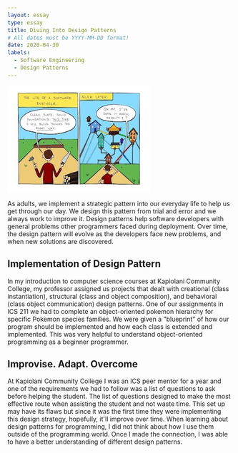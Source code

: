 ```yaml
---
layout: essay
type: essay
title: Diving Into Design Patterns  
# All dates must be YYYY-MM-DD format!
date: 2020-04-30
labels:
  - Software Engineering
  - Design Patterns 
---
```


<img class="ui large left floated image" src="../images/DesignPattern2.jpg">

As adults, we implement a strategic pattern into our everyday life to help us get through our day. We design this pattern from trial and error and we always work to improve it. Design patterns help software developers with general problems other programmers faced during deployment. Over time, the design pattern will evolve as the developers face new problems, and when new solutions are discovered. 

## Implementation of Design Pattern 
In my introduction to computer science courses at Kapiolani Community College, my professor assigned us projects that dealt with creational (class instantiation), structural (class and object composition), and behavioral (class object communication) design patterns. One of our assignments in ICS 211 we had to complete an object-oriented pokemon hierarchy for specific Pokemon species families. We were given a "blueprint" of how our program should be implemented and how each class is extended and implemented. This was very helpful to understand object-oriented programming as a beginner programmer. 

## Improvise. Adapt. Overcome
At Kapiolani Community College I was an ICS peer mentor for a year and one of the requirements we had to follow was a list of questions to ask before helping the student. The list of questions designed to make the most effective route when assisting the student and not waste time. This set up may have its flaws but since it was the first time they were implementing this design strategy, hopefully, it'll improve over time. When learning about design patterns for programming, I did not think about how I use them outside of the programming world. Once I made the connection, I was able to have a better understanding of different design patterns. 
